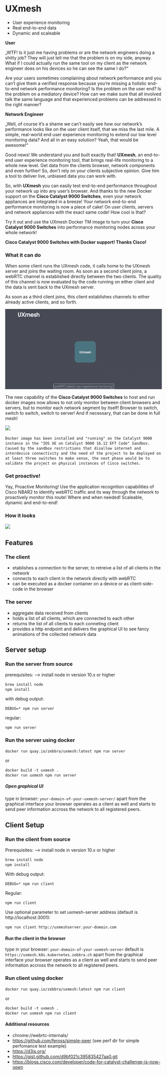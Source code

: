# UXmesh
* User experience monitoring
* Real end-to-end data
* Dynamic and scaleable


**User**

„WTF! Is it just me having problems or are the network engineers doing a shitty job? They will just tell me that the problem is on my side, anyway. What if I could actually run the same tool on my client as the network engineer does on his devices so he can see the same I do?“

Are your users sometimes complaining about network performance and you can’t give them a verified response because you’re missing a holistic end-to-end network performance monitoring?
Is the problem on the user end? Is the problem on a mediatory device? How can we make sure that all involved talk the same language and that experienced problems can be addressed in the right manner?

**Network Engineer**

„Well, of course it’s a shame we can’t easily see how our network’s performance looks like on the user client itself, that we miss the last mile. A simple, real-world end user experience monitoring to extend our low level monitoring data? And all in an easy solution? Yeah, that would be awesome!“

Good news! We understand you and built exactly that!
**UXmesh**, an end-to-end user experience monitoring tool, that brings real-life monitoring to a whole new level.
Get data from the clients browser, network components and even further!
So, don't rely on your clients subjective opinion. Give him a tool to deliver live, unbiased data you can work with.

So, with **UXmesh** you can easily test end-to-end performance throughout your network up into any user’s browser. And thanks to the new Docker support on the **Cisco Catalyst 9000 Switches**, even your network appliances are integrated in a breeze! Your network end-to-end performance monitoring is now a piece of cake!
On user clients, servers and network appliances with the exact same code! How cool is that?

Try it out and use the UXmesh Docker TM image to turn your **Cisco Catalyst 9000 Switches** into performance monitoring nodes across your whole network!

**Cisco Catalyst 9000 Switches with Docker support! Thanks Cisco!**

### What it can do

When some client runs the UXmesh code, it calls home to the UXmesh server and joins the waiting room. As soon as a second client joins, a webRTC channel is established directly between the two clients. The quality of this channel is now evaluated by the code running on either client and the data is sent back to the UXmesh server.

As soon as a third client joins, this client establishes channels to either already active clients, and so forth.

![](cisco_code4catalyst_gif1.gif)

The new capability of the **Cisco Catalyst 9000 Switches** to host and run docker images now allows to not only monitor between client browsers and servers, but to monitor each network segment by itself! Browser to switch, switch to switch, switch to server!
And if necessary, that can be done in full mesh!

![](cisco_code4catalyst_gif2.gif)
```
Docker image has been installed and "running" on the Catalyst 9000 instance in the "IOS XE on Catalyst 9000 16.12 EFT Code" Sandbox.
Caused by the sandbox restrictions that disallow internet and interdevice connectivity and the need of the project to be deployed on at least three switches to make sense, the next phase would be to validate the project on physical instances of Cisco switches. 
```
### Get proactive!

Yay, Proactive Monitoring! Use the application recognition capabilities of Cisco NBAR2 to identify webRTC traffic and its way through the network to proactively monitor this route! Where and when needed! Scaleable, dynamic and end-to-end!

### How it looks

![](UXmesh_UIDemo.gif)

## Features
### The client
+ etablishes a connection to the server, to retreive a list of all clients in the network
+ connects to each client in the network directly with webRTC
+ can be executed as a docker container on a device or as client-side-code in the browser
### The server
+ aggregate data received from clients
+ holds a list of all clients, which are connected to each other
+ returns the list of all clients to each conneting client
+ provides a http endpoint and delivers the graphical UI to see fancy animations of the collected network data

## Server setup

### Run the server from source
prerequisites:
--> install node in version 10.x or higher
```
brew install node
npm install
```
with debug output:
```
DEBUG=* npm run server
```
regular:
```
npm run server
```

### Run the server using docker

```
docker run quay.io/zebbra/uxmesh:latest npm run server
```

or

```
docker build -t uxmesh .
docker run uxmesh npm run server
```

##### Open graphical UI

type in browser: `your-domain-of-your-uxmesh-server/`
apart from the graphical interface your browser operates as a client as well and starts to send peer information accross the network to all registered peers.


## Client Setup
### Run the client from source

Prerequisites:
--> install node in version 10.x or higher
```
brew install node
npm install
```
With debug output:
```
DEBUG=* npm run client
```
Regular:
```
npm run client
```
Use optional parameter to set uxmesh-server address (default is http://localhost:3001):
```
npm run client http://uxmeshserver.your-domain.com
```

#### Run the client in the browser

type in your browser: `your-domain-of-your-uxmesh-server`
default is `https://uxmesh.k8s.kubernetes.zebbra.ch` 
apart from the graphical interface your browser operates as a client as well and starts to send peer information accross the network to all registered peers.

### Run client using docker

```
docker run quay.io/zebbra/uxmesh:latest npm run client
```

or

```
docker build -t uxmesh .
docker run uxmesh npm run client
```

#### Additional resources

  * chrome://webrtc-internals/
  * https://github.com/feross/simple-peer (see perf dir for simple perfomance test example)
  * https://d3js.org/
  * https://gist.github.com/d9bf021c395835427aa0.git
  * https://blogs.cisco.com/developer/code-for-catalyst-challenge-is-now-open
